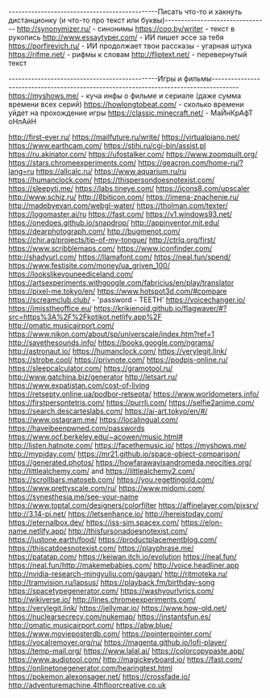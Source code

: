 ----------------------------------------------Писать что-то и хакнуть дистанционку (и что-то про текст или буквы)--------------------------------
http://synonymizer.ru/ - синонимы
https://coo.by/writer - текст в рукопись
http://www.essaytyper.com/ - ИИ пишет эссе за тебя
https://porfirevich.ru/ - ИИ продолжает твои рассказы - угарная штука
https://rifme.net/ - рифмы к словам
http://fliptext.net/ - перевернутый текст

----------------------------------------------Игры и фильмы--------------------------------------------------------------------------------------
https://myshows.me/ - куча инфы о фильме и сериале (даже сумма времени всех серий)
https://howlongtobeat.com/ - сколько времени уйдет на прохождение игры
https://classic.minecraft.net/ - МаЙнКрАфТ оНлАйН




http://first-ever.ru/ 
https://mailfuture.ru/write/ 
https://virtualpiano.net/ 
https://www.earthcam.com/ 
https://stihi.ru/cgi-bin/assist.pl 
https://ru.akinator.com/ 
https://ufostalker.com/ 
https://www.zoomquilt.org/ 
https://stars.chromeexperiments.com/ 
https://geacron.com/home-ru/?lang=ru
https://allcalc.ru/
https://www.aquarium.ru/ru
https://humanclock.com/
https://thispersondoesnotexist.com/
https://sleepyti.me/
https://labs.tineye.com/
https://icons8.com/upscaler
http://www.schiz.ru/
http://8biticon.com/
https://imena-znachenie.ru/
http://madebyevan.com/webgl-water/
https://tholman.com/texter/
https://logomaster.ai/ru
https://fast.com/
https://v1.windows93.net/
https://onedoes.github.io/snapdrop/
http://appinventor.mit.edu/
https://dearphotograph.com/
http://bugmenot.com/
https://chir.ag/projects/tip-of-my-tongue/
http://ctrlq.org/first/
https://www.scribblemaps.com/
https://www.iconfinder.com/
http://shadyurl.com/
https://llamafont.com/
https://neal.fun/spend/
https://www.festisite.com/money/ua_griven_100/
https://lookslikeyouneediceland.com/
https://artsexperiments.withgoogle.com/fabricius/en/play/translator
https://pixel-me.tokyo/en/
https://www.hotspot3d.com/#compare
https://screamclub.club/ - 'password - TEETH'
https://voicechanger.io/
https://imisstheoffice.eu/
https://krikienoid.github.io/flagwaver/#?src=https%3A%2F%2Fkotikot.netlify.app%2F
http://omatic.musicairport.com/
https://www.nikon.com/about/sp/universcale/index.htm?ref=1
http://savethesounds.info/
https://books.google.com/ngrams/
http://astronaut.io/
https://humanclock.com/
https://verylegit.link/
https://strobe.cool/
https://privnote.com/
https://podpis-online.ru/
https://sleepcalculator.com/
https://gramotool.ru/
http://www.gatchina.biz/generator
http://letsart.ru/
https://www.expatistan.com/cost-of-living
https://retsepty.online.ua/podbor-retsepta/
https://www.worldometers.info/
https://firstpersontetris.com/
https://purrli.com/
https://selfie2anime.com/
https://search.descarteslabs.com/
https://ai-art.tokyo/en/#/
https://www.ostagram.me/
https://localingual.com/
https://haveibeenpwned.com/passwords
https://www.ocf.berkeley.edu/~acowen/music.html#
http://listen.hatnote.com/
https://facethemusic.io/
https://myshows.me/
http://mypiday.com/
https://mr21.github.io/space-object-comparison/
https://generated.photos/
https://howfarawayisandromeda.neocities.org/
http://littlealchemy.com/ and https://littlealchemy2.com/
https://scrollbars.matoseb.com/
https://you.regettingold.com/
https://www.prettyscale.com/ru/
https://www.midomi.com/
https://synesthesia.me/see-your-name
https://www.toptal.com/designers/colorfilter
https://affinelayer.com/pixsrv/
http://3.14-pi.net/
https://letsenhance.io/
http://hereistoday.com/
https://eternalbox.dev/
https://iss-sim.spacex.com/
https://elon-name.netlify.app/
http://thisfursonadoesnotexist.com/
https://justone.earth/food/
https://productplacementblog.com/
https://thiscatdoesnotexist.com/
https://playphrase.me/
https://patatap.com/
https://keiwan.itch.io/evolution
https://neal.fun/
https://neal.fun/http://makemebabies.com/
http://voice.headliner.app
http://nvidia-research-mingyuliu.com/gaugan/
http://ritmoteka.ru/
http://tramvision.ru/lapsus/
https://playback.fm/birthday-song
https://spacetypegenerator.com/
https://washyourlyrics.com/
http://wikiverse.io/
http://lines.chromeexperiments.com/
https://verylegit.link/
https://jellymar.io/
https://www.how-old.net/
https://nuclearsecrecy.com/nukemap/
https://instantsfun.es/
http://omatic.musicairport.com/
https://abw.blue/
https://www.movieposterdb.com/
https://pointerpointer.com/
https://vocalremover.org/ru/
https://magenta.github.io/lofi-player/
https://temp-mail.org/
https://www.lalal.ai/
https://colorcopypaste.app/
https://www.audiotool.com/
http://magickeyboard.io/
https://fast.com/
https://onlinetonegenerator.com/hearingtest.html
https://pokemon.alexonsager.net/
https://crossfade.io/
http://adventuremachine.4thfloorcreative.co.uk
